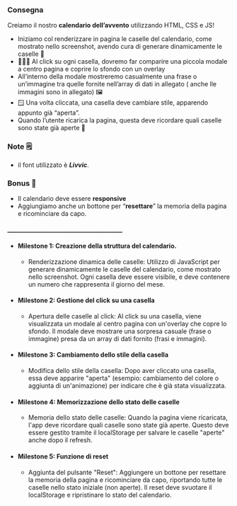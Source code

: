 ### Consegna
Creiamo il nostro **calendario dell’avvento** utilizzando HTML, CSS  e JS!

- Iniziamo col renderizzare in pagina le caselle del calendario, come mostrato nello screenshot, avendo cura di generare dinamicamente le caselle 📅
- 🧑🏻‍💻 Al click su ogni casella, dovremo far comparire una piccola modale a centro pagina e coprire lo sfondo con un overlay
- All’interno della modale mostreremo casualmente una frase o un’immagine tra quelle fornite nell’array di dati in allegato ( anche lle immagini sono in allegato) 🖼️
- 🪟 Una volta cliccata, una casella deve cambiare stile, apparendo appunto già “aperta”.
- Quando l’utente ricarica la pagina, questa deve ricordare quali caselle sono state già aperte 🎁

### Note 🗒️

- il font utilizzato è ***Livvic***.

### Bonus 💫

- Il calendario deve essere **responsive**
- Aggiungiamo anche un bottone per “**resettare**” la memoria della pagina e ricominciare da capo.


#### _______________________________________
- #### Milestone 1: Creazione della struttura del calendario.
    - Renderizzazione dinamica delle caselle:
Utilizzo di JavaScript per generare dinamicamente le caselle del calendario, come mostrato nello screenshot.
Ogni casella deve essere visibile, e deve contenere un numero che rappresenta il giorno del mese.

- #### Milestone 2: Gestione del click su una casella
    - Apertura delle caselle al click:
Al click su una casella, viene visualizzata un modale al centro pagina con un'overlay che copre lo sfondo.
Il modale deve mostrare una sorpresa casuale (frase o immagine) presa da un array di dati fornito (frasi e immagini).


- #### Milestone 3: Cambiamento dello stile della casella
   - Modifica dello stile della casella:
Dopo aver cliccato una casella, essa deve apparire "aperta" (esempio: cambiamento del colore o aggiunta di un'animazione) per indicare che è già stata visualizzata.

- #### Milestone 4: Memorizzazione dello stato delle caselle
    - Memoria dello stato delle caselle:
Quando la pagina viene ricaricata, l'app deve ricordare quali caselle sono state già aperte. Questo deve essere gestito tramite il localStorage per salvare le caselle "aperte" anche dopo il refresh.

- #### Milestone 5: Funzione di reset
    - Aggiunta del pulsante "Reset":
Aggiungere un bottone per resettare la memoria della pagina e ricominciare da capo, riportando tutte le caselle nello stato iniziale (non aperte).
Il reset deve svuotare il localStorage e ripristinare lo stato del calendario.
